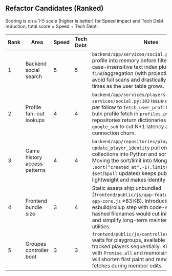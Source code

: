 ## Refactor Candidates (Ranked)

Scoring is on a 1–5 scale (higher is better) for Speed impact and Tech Debt reduction; total score = Speed + Tech Debt.

| Rank | Area | Speed | Tech Debt | Notes |
| --- | --- | --- | --- | --- |
| 1 | Backend social search | 5 | 5 | `backend/app/services/social.py:42` loads every profile into memory before filtering. Adding a case-insensitive text index plus a filtered `find`/aggregation (with projection + limit) would avoid full scans and drastically lower response times as the user table grows. |
| 2 | Profile fan-out lookups | 4 | 4 | `backend/app/services/players.py:189` and `services/social.py:103` issue one Mongo query per follow to `fetch_user_profile`. Introduce a bulk profile fetch in `profiles.py` and let repositories return dictionaries keyed by `google_sub` to cut N+1 latency and reduce connection churn. |
| 3 | Game history access patterns | 4 | 4 | `backend/app/repositories/play_data.py:206` and `update_player_identity` pull entire game collections into Python and sort/update there. Moving the sort/limit into Mongo (e.g., `.sort("created_at",-1).limit(n)` and targeted `$set`/`$pull` updates) keeps public profile loads lightweight and makes identity updates O(1). |
| 4 | Frontend bundle size | 3 | 4 | Static assets ship unbundled (`frontend/public/js/app-features.js` ≈132 KB, `app-core.js` ≈83 KB). Introducing an esbuild/rollup step with code-splitting and hashed filenames would cut initial download size and simplify long-term maintenance of shared utilities. |
| 5 | Groupes controller boot | 3 | 3 | `frontend/public/js/controllers/groupes.js:881` waits for playgroups, available players, and tracked players sequentially. Kicking these off with `Promise.all` and memoising shared results will shorten first paint and remove redundant fetches during member edits. |
